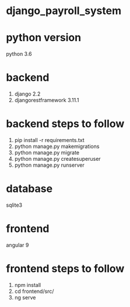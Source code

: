 
# django_payroll_system

# python version
python 3.6

# backend
1. django 2.2
2. djangorestframework 3.11.1

# backend steps to follow
1. pip install -r requirements.txt
2. python manage.py makemigrations
3. python manage.py migrate
4. python manage.py createsuperuser
5. python manage.py runserver

# database
sqlite3

# frontend
angular 9

# frontend steps to follow
1. npm install
2. cd frontend/src/
3. ng serve


